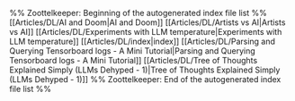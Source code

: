 %% Zoottelkeeper: Beginning of the autogenerated index file list  %%
 [[Articles/DL/AI and Doom|AI and Doom]]
 [[Articles/DL/Artists vs AI|Artists vs AI]]
 [[Articles/DL/Experiments with LLM temperature|Experiments with LLM temperature]]
 [[Articles/DL/index|index]]
 [[Articles/DL/Parsing and Querying Tensorboard logs - A Mini Tutorial|Parsing and Querying Tensorboard logs - A Mini Tutorial]]
 [[Articles/DL/Tree of Thoughts Explained Simply (LLMs Dehyped - 1)|Tree of Thoughts Explained Simply (LLMs Dehyped - 1)]]
%% Zoottelkeeper: End of the autogenerated index file list  %%
